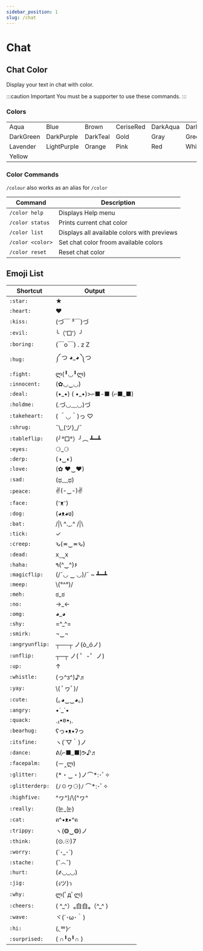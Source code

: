 ```yaml
---
sidebar_position: 1
slug: /chat
---
```


# Chat

## Chat Color

Display your text in chat with color.

:::caution Important
You must be a supporter to use these commands.
:::
### Colors
<table>
    <tr>
        <td><span style={{color: '#55FFFF'}}>Aqua</span></td>
        <td><span style={{Color: '#5555FF'}}>Blue</span></td>
        <td><span style={{Color: '#c38a5b'}}>Brown</span></td>
        <td><span style={{Color: '#df1d6d'}}>CeriseRed</span></td>
        <td><span style={{Color: '#00AAAA'}}>DarkAqua</span></td>
        <td><span style={{Color: '#555555'}}>DarkGray</span></td>
    </tr>
    <tr>
        <td><span style={{Color: '#00AA00'}}>DarkGreen</span></td>
        <td><span style={{Color: '#AA00AA'}}>DarkPurple</span></td>
        <td><span style={{Color: '#00CC99'}}>DarkTeal</span></td>
        <td><span style={{Color: '#FFAA00'}}>Gold</span></td>
        <td><span style={{Color: '#AAAAAA'}}>Gray</span></td>
        <td><span style={{Color: '#55FF55'}}>Green</span></td>
    </tr>
    <tr>
        <td><span style={{Color: '#b877f9'}}>Lavender</span></td>
        <td><span style={{Color: '#FF55FF'}}>LightPurple</span></td>
        <td><span style={{Color: "#ff7513"}}>Orange</span></td>
        <td><span style={{Color: '#fa82ea'}}>Pink</span></td>
        <td><span style={{Color: '#FF5555'}}>Red</span></td>
        <td><span style={{Color: '#FFFFFF'}}>White</span></td>
    </tr>
    <tr>
        <td><span style={{Color: '#FFFF55'}}>Yellow</span></td>
    </tr>
</table>


### Color Commands
`/colour` also works as an alias for `/color`

| Command          | Description                                 |
| ---------------- | ------------------------------------------- |
| `/color help`    | Displays Help menu                          |
| `/color status`  | Prints current chat color                   |
| `/color list`    | Displays all available colors with previews |
| `/color <color>` | Set chat color froom available colors       |
| `/color reset`   | Reset chat color                            |




## Emoji List

| Shortcut        | Output                     |
| --------------- | -------------------------- |
| `:star:`        | ★                          |
| `:heart:`       | ❤                          |
| `:kiss:`        | (づ￣ ³￣)づ                 |
| `:evil:`        | ╰（‵□′）╯                  |
| `:boring:`      | (￣o￣) . z Z                |
| `:hug:`         | ༼ つ ◕_◕ ༽つ               |
| `:fight:`       | ლ(╹◡╹ლ)                    |
| `:innocent:`    | (✿◡‿◡)                     |
| `:deal:`        | (•\_•) ( •\_•)>⌐■-■ (⌐■_■) |
| `:holdme:`      | (.づ◡﹏◡)づ                 |
| `:takeheart:`   | ( ＾◡＾)っ ♡               |
| `:shrug:`       | ¯\\\_(ツ)\_/¯              |
| `:tableflip:`   | (╯°□°）╯︵ ┻━┻              |
| `:eyes:`        | ⚆_⚆                        |
| `:derp:`        | (◑‿◐)                      |
| `:love:`        | (✿ ♥‿♥)                    |
| `:sad:`         | (ಥ﹏ಥ)                      |
| `:peace:`       | ✌(-‿-)✌                    |
| `:face:`        | (ᵔᴥᵔ)                      |
| `:dog:`         | (◕ᴥ◕ʋ)                     |
| `:bat:`         | /\|\ ^._.^ /\|\            |
| `:tick:`        | ✓                          |
| `:creep:`       | ԅ(≖‿≖ԅ)                    |
| `:dead:`        | x⸑x                        |
| `:haha:`        | ٩(^‿^)۶                    |
| `:magicflip:`   | (/¯◡ ‿ ◡)/¯ ~ ┻━┻          |
| `:meep:`        | \\(°^°)/                   |
| `:meh:`         | ಠ_ಠ                        |
| `:no:`          | →_←                        |
| `:omg:`         | ◕_◕                        |
| `:shy:`         | =^_^=                      |
| `:smirk:`       | ¬‿¬                        |
| `:angryunflip:` | ┬──┬ ノ(ò_óノ)             |
| `:unflip:`      | ┬─┬ ノ( ゜-゜ノ)           |
| `:up:`          | ↑                          |
| `:whistle:`     | (っ^з^)♪♬                  |
| `:yay:`         | \\( ﾟヮﾟ)/                   |
| `:cute:`        | (｡◕‿‿◕｡)                   |
| `:angry:`       | •`_´•                      |
| `:quack:`       | ˎ₍•ʚ•₎ˏ                    |
| `:bearhug:`     | ʕっ•ᴥ•ʔっ                  |
| `:itsfine:`     | ヽ(´▽｀)ノ                 |
| `:dance:`       | ᕕ(⌐■_■)ᕗ♪♬                 |
| `:facepalm:`    | (－‸ლ)                     |
| `:glitter:`     | (\*・‿・)ノ⌒*:･ﾟ✧           |
| `:glitterderp:` | (ﾉ☉ヮ⚆)ﾉ ⌒*:･ﾟ✧             |
| `:highfive:`    | \^ヮ\^)/\\(\^ヮ\^          |
| `:really:`      | (눈_눈)                    |
| `:cat:`         | ฅ^•ᴥ•^ฅ                    |
| `:trippy:`      | ヽ(❂‿❂)ノ                  |
| `:think:`       | (⊙.☉)7                     |
| `:worry:`       | (´･_･`)                    |
| `:stache:`      | (ˇ෴ˇ)                      |
| `:hurt:`        | (҂◡_◡)                     |
| `:jig:`         | (งツ)ว                     |
| `:why:`         | ლ(ﾟдﾟლ)                      |
| `:cheers:`      | ( \^\_\^）ₒ自自ₒ（\^_\^ )  |
| `:wave:`        | ヾ(´･ω･｀)                 |
| `:hi:`          | (◟ᅇ)◜                      |
| `:surprised:`   | ( ∩╹o╹∩ )                  |